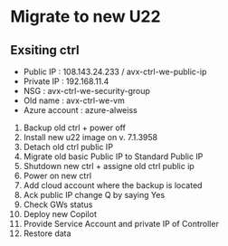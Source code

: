 # Migrate to new U22

## Exsiting ctrl
- Public IP : 108.143.24.233 / avx-ctrl-we-public-ip
- Private IP : 192.168.11.4
- NSG : avx-ctrl-we-security-group
- Old name : avx-ctrl-we-vm
- Azure account : azure-alweiss

1. Backup old ctrl + power off
2. Install new u22 image on v. 7.1.3958
3. Detach old ctrl public IP
4. Migrate old basic Public IP to Standard Public IP
5. Shutdown new ctrl + assigne old ctrl public ip
6. Power on new ctrl
7. Add cloud account where the backup is located
8. Ack public IP change Q by saying Yes
9. Check GWs status
10. Deploy new Copilot
11. Provide Service Account and private IP of Controller
12. Restore data